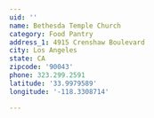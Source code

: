 ```yaml
---
uid: ''
name: Bethesda Temple Church
category: Food Pantry
address_1: 4915 Crenshaw Boulevard
city: Los Angeles
state: CA
zipcode: '90043'
phone: 323.299.2591
latitude: '33.9979589'
longitude: '-118.3308714'

---
```

